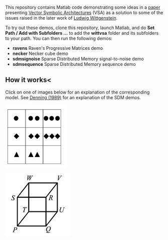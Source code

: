 This repository contains Matlab code demonstrating some 
ideas in a [paper](http://home.wlu.edu/~levys/pubs/agi_2014_levy.pdf) presenting 
[Vector Symbolic Architectures](href="http://home.wlu.edu/~levys/vsa.html) (VSA) as a solution to some of the
issues raised in the later work of [Ludwig Wittgenstein](http://en.wikipedia.org/wiki/Wittgenstein).

To try out these demos, clone this repository, launch Matlab, and
do <b>Set Path / Add with Subfolders ...</b>
to add the <b>wittvsa</b> folder and its subfolders to your path. You can then
run the following demos:

* <b>ravens</b> Raven's Progressive Matrices demo
* <b>necker</b> Necker cube demo
* <b>sdmsignoise</b> Sparse Distributed Memory signal-to-noise demo 
* <b>sdmsequence</b> Sparse Distributed Memory sequence demo


## How it works<

Click on one of images below for an explanation of the corresponding model.
See 
<a href="http://www.google.com/url?sa=t&rct=j&q=&esrc=s&source=web&cd=1&cad=rja&ved=0CCkQFjAA&url=http%3A%2F%2Fcs.gmu.edu%2Fcne%2Fpjd%2FPUBS%2Famsci-sdm.pdf&ei=7fxIUvarEazB4APKwoGIDA&usg=AFQjCNHeh04iCo3RAayw7FMNEZZYhLPbgw&bvm=bv.53217764,d.dmg">
Denning (1989)</a> for an explanation of the SDM demos.


<a href="ravens.html"><img src=images/ravens.png height=200></a>

<a href="necker.html"><img src=images/necker-cube.png height=200></a>
